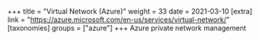 +++
title = "Virtual Network (Azure)"
weight = 33
date = 2021-03-10
[extra]
link = "https://azure.microsoft.com/en-us/services/virtual-network/"
[taxonomies]
groups = ["azure"]
+++
Azure private network management

